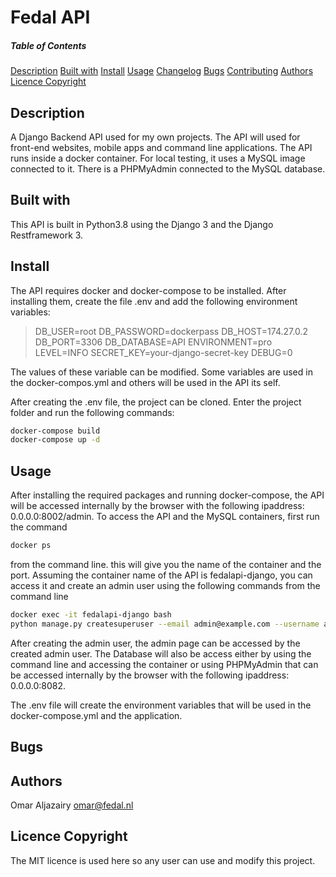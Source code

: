 # Fedal API
##### Table of Contents
[Description](#description)
[Built with](#built-with)
[Install](#install)
[Usage](#usage)
[Changelog](CHANGELOG.md)
[Bugs](#bugs)
[Contributing](#contributing)
[Authors](#authors)
[Licence Copyright](#licence)

## Description
A Django Backend API used for my own projects. The API will used for front-end websites, mobile apps and command line applications. The API runs inside a docker container. For local testing, it uses a MySQL image connected to it. There is a PHPMyAdmin connected to the MySQL database.

## Built with
This API is built in Python3.8 using the Django 3 and the Django Restframework 3.

## Install
The API requires docker and docker-compose to be installed. After installing them, create the file .env and add the following environment variables:
> DB_USER=root
> DB_PASSWORD=dockerpass
> DB_HOST=174.27.0.2
> DB_PORT=3306
> DB_DATABASE=API
> ENVIRONMENT=pro
> LEVEL=INFO
> SECRET_KEY=your-django-secret-key
> DEBUG=0

The values of these variable can be modified. Some variables are used in the docker-compos.yml and others will be used in the API its self.

After creating the .env file, the project can be cloned. Enter the project folder and run the following commands:
```sh
docker-compose build
docker-compose up -d
```
  
## Usage
After installing the required packages and running docker-compose, the API will be accessed internally by the browser with the following ipaddress: 0.0.0.0:8002/admin.
To access the API and the MySQL containers, first run the command
```sh
docker ps
```
from the command line. this will give you the name of the container and the port.
Assuming the container name of the API is fedalapi-django, you can access it and create an admin user using the following commands from the command line
```sh
docker exec -it fedalapi-django bash
python manage.py createsuperuser --email admin@example.com --username admin
```
After creating the admin user, the admin page can be accessed by the created admin user.
The Database will also be access either by using the command line and accessing the container or using
PHPMyAdmin that can be accessed internally by the browser with the following ipaddress: 0.0.0.0:8082.

The .env file will create the environment variables that will be used in the docker-compose.yml and the application.


## Bugs

## Authors
Omar Aljazairy omar@fedal.nl

## Licence Copyright
The MIT licence is used here so any user can use and modify this project.

